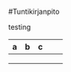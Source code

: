 #Tuntikirjanpito

testing

| a | b | c |   |   |
|---|---|---|---|---|
|   |   |   |   |   |
|   |   |   |   |   |
|   |   |   |   |   |

